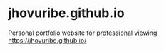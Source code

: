 # jhovuribe.github.io
Personal portfolio website for professional viewing
https://jhovuribe.github.io/
